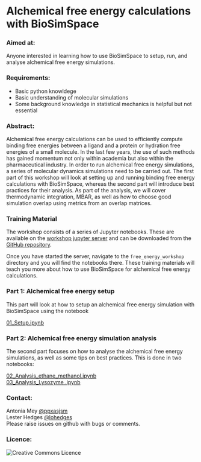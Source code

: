 # Alchemical free energy calculations with BioSimSpace

### Aimed at: 
Anyone interested in learning how to use BioSimSpace to setup, run, and analyse alchemical free energy simulations. 


### Requirements: 
- Basic python knowldege
- Basic understanding of molecular simulations
- Some background knowledge in statistical mechanics is helpful but not essential

### Abstract: 
Alchemical free energy calculations can be used to efficiently compute binding free energies between a ligand and a protein or hydration free energies of a small molecule. In the last few years, the use of such methods has gained momentum not only within academia but also within the pharmaceutical industry. In order to run alchemical free energy simulations, a series of molecular dynamics simulations need to be carried out. The first part of this workshop will look at setting up and running binding free energy calculations with BioSimSpace, whereas the second part will introduce best practices for their analysis. As part of the analysis, we will cover thermodynamic integration, MBAR, as well as how to choose good simulation overlap using metrics from an overlap matrices.

### Training Material

The workshop consists of a series of Jupyter notebooks. These are available on the
<a href="https://notebook.biosimspace.org" target="_blank">workshop jupyter server</a>
and can be downloaded from the <a href="https://github.com/ccpbiosim/biosimspace_workshop" target="_blank">GitHub repository</a>.

Once you have started the server, navigate to the `free_energy_workshop` directory and you will find the
notebooks there. These training materials will teach you more about how to use BioSimSpace for alchemical free energy calculations.

### Part 1: Alchemical free energy setup
This part will look at how to setup an alchemical free energy simulation with BioSimSpace using the notebook 

[01\_Setup.ipynb](01_BSS_Setup/Exercise_01.ipynb)

### Part 2: Alchemical free energy simulation analysis
The second part focuses on how to analyse the alchemical free energy simulations, as well as some tips on best practices. This is done in two notebooks:

[02\_Analysis\_ethane\_methanol.ipynb](02\_Analysis\_ethane\_methanol/Exercise_02.ipynb)   
[03\_Analysis\_Lysozyme .ipynb](03_Analysis_Lysozyme/Exercise_03.ipynb)

### Contact:

Antonia Mey [@ppxasjsm](github.com/ppxasjsm)   
Lester Hedges [@lohedges](github.com/lohedges)   
Please raise issues on github with bugs or comments. 


### Licence:
<a rel="license" href="http://creativecommons.org/licenses/by/4.0/"><img alt="Creative Commons Licence" style="border-width:0" src="https://i.creativecommons.org/l/by/4.0/88x31.png" title='This work is licensed under a Creative Commons Attribution 4.0 International License.' align="left"/></a>